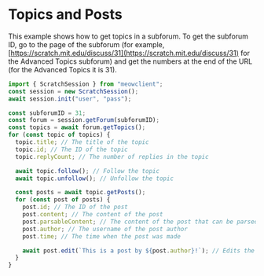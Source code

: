 # Topics and Posts

This example shows how to get topics in a subforum. To get the subforum ID, go to the page of the subforum (for example, [https://scratch.mit.edu/discuss/31](https://scratch.mit.edu/discuss/31) for the Advanced Topics subforum) and get the numbers at the end of the URL (for the Advanced Topics it is 31).

```ts
import { ScratchSession } from "meowclient";
const session = new ScratchSession();
await session.init("user", "pass");

const subforumID = 31;
const forum = session.getForum(subforumID);
const topics = await forum.getTopics();
for (const topic of topics) {
  topic.title; // The title of the topic
  topic.id; // The ID of the topic
  topic.replyCount; // The number of replies in the topic

  await topic.follow(); // Follow the topic
  await topic.unfollow(); // Unfollow the topic

  const posts = await topic.getPosts();
  for (const post of posts) {
    post.id; // The ID of the post
    post.content; // The content of the post
    post.parsableContent; // The content of the post that can be parsed (uses node-html-parser)
    post.author; // The username of the post author
    post.time; // The time when the post was made

    await post.edit(`This is a post by ${post.author}!`); // Edits the post
  }
}
```
